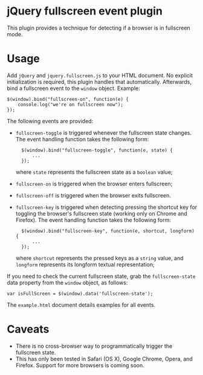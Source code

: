 # jQuery fullscreen event plugin

This plugin provides a technique for detecting if a browser is in fullscreen mode.

# Usage

Add `jQuery` and `jquery.fullscreen.js` to your HTML document. No explicit initialization is required, this plugin handles that automatically. Afterwards, bind a fullscreen event to the `window` object. Example:

    $(window).bind("fullscreen-on", function(e) {
        console.log("we're on fullscreen now");
    });

The following events are provided:

* `fullscreen-toggle` is triggered whenever the fullscreen state changes. The event handling function takes the following form:
        
        $(window).bind("fullscreen-toggle", function(e, state) {
            ...
        });

    where `state` represents the fullscreen state as a `boolean` value;

* `fullscreen-on` is triggered when the browser enters fullscreen;
* `fullscreen-off` is triggered when the browser exits fullscreen.
* `fullscreen-key` is triggered when detecting pressing the shortcut key for toggling the browser's fullscreen state (working only on Chrome and Firefox). The event handling function takes the following form:

        $(window).bind("fullscreen-key", function(e, shortcut, longform) {
            ...
        });

    where `shortcut` represents the pressed keys as a `string` value, and `longform` represents its longform textual representation;

If you need to check the current fullscreen state, grab the `fullscreen-state` data property from the `window` object, as follows:

    var isFullScreen = $(window).data('fullscreen-state');


The `example.html` document details examples for all events.

# Caveats

* There is no cross-browser way to programmatically trigger the fullscreen state.
* This has only been tested in Safari (OS X), Google Chrome, Opera, and Firefox. Support for more browsers is coming soon.
